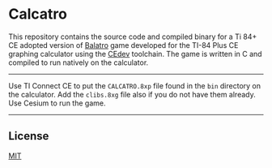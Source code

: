 # Calcatro
This repository contains the source code and compiled binary for a Ti 84+ CE adopted version of [Balatro](https://playbalatro.com/) game developed for the TI-84 Plus CE graphing calculator using the [CEdev](https://ce-programming.github.io/toolchain/) toolchain. The game is written in C and compiled to run natively on the calculator.

---

Use TI Connect CE to put the `CALCATRO.8xp` file found in the `bin` directory on the calculator. Add the `clibs.8xg` file also if you do not have them already. Use Cesium to run the game.

---

## License

[MIT](LICENSE)
